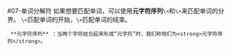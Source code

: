 #07-单词分解符
  如果想要匹配单词，可以使用<strong>元字符序列</strong><code>\\\<</code>和<code>\\\></code>来匹配单词的分界。
<code>\\\<</code>匹配单词的开始，<code>\\\></code>匹配单词的结束。

```
 **元字符序列** ：当两个字符结合起来形成“元字符”时，我们称他们为<strong>元字符序列</strong>。
```
